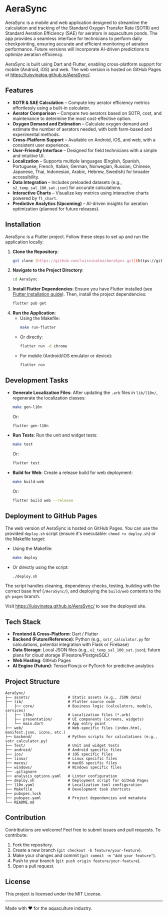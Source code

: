 # AeraSync

AeraSync is a mobile and web application designed to streamline the calculation and tracking of the Standard Oxygen Transfer Rate (SOTR) and Standard Aeration Efficiency (SAE) for aerators in aquaculture ponds. The app provides a seamless interface for technicians to perform daily checkpointing, ensuring accurate and efficient monitoring of aeration performance. Future versions will incorporate AI-driven predictions to optimize aeration efficiency.

AeraSync is built using Dart and Flutter, enabling cross-platform support for mobile (Android, iOS) and web. The web version is hosted on GitHub Pages at <https://luisvinatea.github.io/AeraSync/>.

## Features

* **SOTR & SAE Calculation** – Compute key aerator efficiency metrics effortlessly using a built-in calculator.
* **Aerator Comparison** – Compare two aerators based on SOTR, cost, and maintenance to determine the most cost-effective option.
* **Oxygen Demand and Estimation** – Calculate oxygen demand and estimate the number of aerators needed, with both farm-based and experimental methods.
* **Cross-Platform Support** – Available on Android, iOS, and web, with a consistent user experience.
* **User-Friendly Interface** – Designed for field technicians with a simple and intuitive UI.
* **Localization** – Supports multiple languages (English, Spanish, Portuguese, French, Italian, German, Norwegian, Russian, Chinese, Japanese, Thai, Indonesian, Arabic, Hebrew, Swedish) for broader accessibility.
* **Data Integration** – Includes preloaded datasets (e.g., `o2_temp_sal_100_sat.json`) for accurate calculations.
* **Interactive Charts** – Visualize key metrics using interactive charts powered by `fl_chart`.
* **Predictive Analytics (Upcoming)** – AI-driven insights for aeration optimization (planned for future releases).

## Installation

AeraSync is a Flutter project. Follow these steps to set up and run the application locally:

1.  **Clone the Repository**:
    ```sh
    git clone [https://github.com/luisvinatea/AeraSync.git](https://github.com/luisvinatea/AeraSync.git)
    ```
2.  **Navigate to the Project Directory**:
    ```sh
    cd AeraSync
    ```
3.  **Install Flutter Dependencies**:
    Ensure you have Flutter installed (see [Flutter installation guide](https://flutter.dev/docs/get-started/install)). Then, install the project dependencies:
    ```sh
    flutter pub get
    ```
4.  **Run the Application**:
    * Using the Makefile:
        ```sh
        make run-flutter
        ```
    * Or directly:
        ```sh
        flutter run -d chrome
        ```
    * For mobile (Android/iOS emulator or device):
        ```sh
        flutter run
        ```

## Development Tasks

* **Generate Localization Files**:
    After updating the `.arb` files in `lib/l10n/`, regenerate the localization classes:
    ```sh
    make gen-l10n
    ```
    Or:
    ```sh
    flutter gen-l10n
    ```

* **Run Tests**:
    Run the unit and widget tests:
    ```sh
    make test
    ```
    Or:
    ```sh
    flutter test
    ```

* **Build for Web**:
    Create a release build for web deployment:
    ```sh
    make build-web
    ```
    Or:
    ```sh
    flutter build web --release
    ```

## Deployment to GitHub Pages

The web version of AeraSync is hosted on GitHub Pages. You can use the provided `deploy.sh` script (ensure it's executable: `chmod +x deploy.sh`) or the Makefile target:

* Using the Makefile:
    ```sh
    make deploy
    ```
* Or directly using the script:
    ```sh
    ./deploy.sh
    ```

The script handles cleaning, dependency checks, testing, building with the correct base href (`/AeraSync/`), and deploying the `build/web` contents to the `gh-pages` branch.

Visit <https://luisvinatea.github.io/AeraSync/> to see the deployed site.

## Tech Stack

* **Frontend & Cross-Platform**: Dart / Flutter
* **Backend (Future/Reference)**: Python (e.g., `sotr_calculator.py` for calculations, potential integration with Flask or Firebase)
* **Data Storage**: Local JSON files (e.g., `o2_temp_sal_100_sat.json`); future plans for cloud storage (Firestore/PostgreSQL)
* **Web Hosting**: GitHub Pages
* **AI Engine (Future)**: TensorFlow.js or PyTorch for predictive analytics

## Project Structure

```
AeraSync/
├── assets/                 # Static assets (e.g., JSON data)
├── lib/                    # Flutter source code
│   ├── core/               # Business logic (calculators, models, services)
│   ├── l10n/               # Localization files (*.arb)
│   ├── presentation/       # UI components (screens, widgets)
│   └── main.dart           # App entry point
├── web/                    # Web-specific files (index.html, manifest.json, icons, etc.)
├── backend/                # Python scripts for calculations (e.g., sotr_calculator.py)
├── test/                   # Unit and widget tests
├── android/                # Android specific files
├── ios/                    # iOS specific files
├── linux/                  # Linux specific files
├── macos/                  # macOS specific files
├── windows/                # Windows specific files
├── .gitignore
├── analysis_options.yaml   # Linter configuration
├── deploy.sh               # Deployment script for GitHub Pages
├── l10n.yaml               # Localization tool configuration
├── Makefile                # Development task shortcuts
├── pubspec.lock
├── pubspec.yaml            # Project dependencies and metadata
└── README.md
```

## Contribution

Contributions are welcome! Feel free to submit issues and pull requests. To contribute:

1.  Fork the repository.
2.  Create a new branch (`git checkout -b feature/your-feature`).
3.  Make your changes and commit (`git commit -m "Add your feature"`).
4.  Push to your branch (`git push origin feature/your-feature`).
5.  Open a pull request.

## License

This project is licensed under the MIT License.

---

Made with ❤️ for the aquaculture industry.
